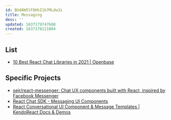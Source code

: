 ```yaml
---
id: BUdAW5lFOHkI1b7MLdw3i
title: Messaging
desc: ''
updated: 1637179747688
created: 1637178121004
---
```


## List

* [10 Best React Chat Libraries in 2021 | Openbase](https://openbase.com/categories/js/best-react-chat-libraries)

## Specific Projects

* [sejr/react-messenger: Chat UX components built with React, inspired by Facebook Messenger](https://github.com/sejr/react-messenger)
* [React Chat SDK - Messaging UI Components](https://getstream.io/chat/sdk/react/)
* [React Conversational UI Component & Message Templates | KendoReact Docs & Demos](https://www.telerik.com/kendo-react-ui/components/conversationalui/message-templates/)